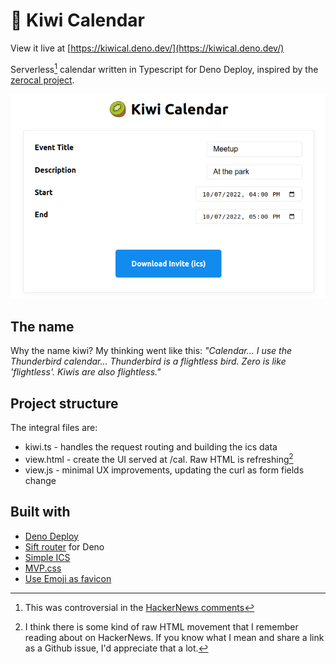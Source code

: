 # 🥝 Kiwi Calendar

View it live at [https://kiwical.deno.dev/](https://kiwical.deno.dev/)

Serverless[^1] calendar written in Typescript for Deno Deploy, inspired by the [zerocal project](https://endler.dev/2022/zerocal/).

![](./screenshot.png)

## The name
Why the name kiwi? My thinking went like this: *"Calendar... I use the Thunderbird calendar... Thunderbird is a flightless bird. Zero is like 'flightless'. Kiwis are also flightless."*

## Project structure

The integral files are:

- kiwi.ts - handles the request routing and building the ics data
- view.html - create the UI served at /cal. Raw HTML is refreshing[^2]
- view.js - minimal UX improvements, updating the curl as form fields change

## Built with

- [Deno Deploy](https://deno.com/deploy)
- [Sift router](https://github.com/satyarohith/sift) for Deno
- [Simple ICS](https://github.com/PeronGH/simple-ics)
- [MVP.css](https://andybrewer.github.io/mvp/)
- [Use Emoji as favicon](https://css-tricks.com/emoji-as-a-favicon/)

[^1]: This was controversial in the [HackerNews comments](https://news.ycombinator.com/item?id=33109513)
[^2]: I think there  is some kind of raw HTML movement that I remember reading about on HackerNews. If you know what I mean and share a link as a Github issue, I'd appreciate that a lot.
